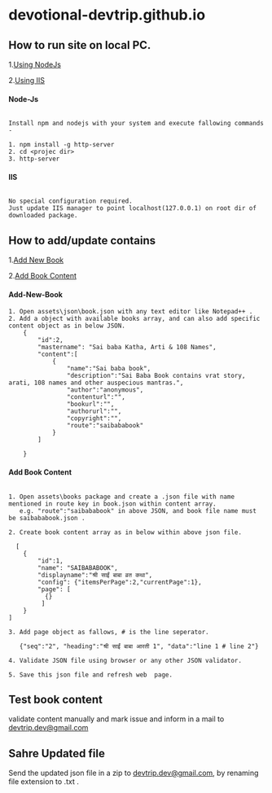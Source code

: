 # devotional-devtrip.github.io

## How to run site on local PC. 

1.[Using NodeJs](#node-js)

2.[Using IIS](#iis)

#### Node-Js

````

Install npm and nodejs with your system and execute fallowing commands -

1. npm install -g http-server
2. cd <projec dir>
3. http-server 

````

#### IIS

````

No special configuration required. 
Just update IIS manager to point localhost(127.0.0.1) on root dir of downloaded package.

````

## How to add/update contains

1.[Add New Book](#add-new-book)

2.[Add Book Content](#add-book-content)

#### Add-New-Book

````
1. Open assets\json\book.json with any text editor like Notepad++ .
2. Add a object with available books array, and can also add specific content object as in below JSON.
    {
        "id":2,
        "mastername": "Sai baba Katha, Arti & 108 Names",
        "content":[
            {
                "name":"Sai baba book",
                "description":"Sai Baba Book contains vrat story, arati, 108 names and other auspecious mantras.",
                "author":"anonymous",
                "contenturl":"",
                "bookurl":"",
                "authorurl":"",
                "copyright":"",
                "route":"saibababook"
            }
        ]
       
    }

````
#### Add Book Content

````

1. Open assets\books package and create a .json file with name mentioned in route key in book.json within content array.
   e.g. "route":"saibababook" in above JSON, and book file name must be saibababook.json .
   
2. Create book content array as in below within above json file.
  
  [
    {
        "id":1,
        "name": "SAIBABABOOK",
        "displayname":"श्री साईं बाबा व्रत कथा",
        "config": {"itemsPerPage":2,"currentPage":1},
        "page": [
          {}
         ]
    }
]

3. Add page object as fallows, # is the line seperator. 

   {"seq":"2", "heading":"श्री साईं बाबा आरती 1", "data":"line 1 # line 2"}

4. Validate JSON file using browser or any other JSON validator. 

5. Save this json file and refresh web  page. 

````

## Test book content

validate content manually and mark issue and inform in a mail to devtrip.dev@gmail.com

## Sahre Updated file

Send the updated json file in a zip to devtrip.dev@gmail.com, by renaming file extension to .txt .

